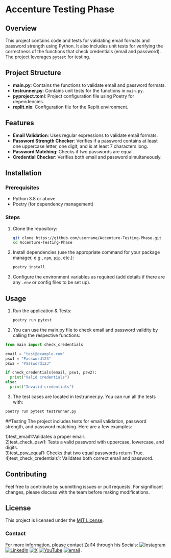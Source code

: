 # Accenture Testing Phase

## Overview

This project contains code and tests for validating email formats and password strength using Python. It also includes unit tests for verifying the correctness of the functions that check credentials (email and password). The project leverages `pytest` for testing.

## Project Structure

- **main.py**: Contains the functions to validate email and password formats.
- **testrunner.py**: Contains unit tests for the functions in `main.py`.
- **pyproject.toml**: Project configuration file using Poetry for dependencies.
- **replit.nix**: Configuration file for the Replit environment.

## Features

- **Email Validation**: Uses regular expressions to validate email formats.
- **Password Strength Checker**: Verifies if a password contains at least one uppercase letter, one digit, and is at least 7 characters long.
- **Password Matching**: Checks if two passwords are equal.
- **Credential Checker**: Verifies both email and password simultaneously.

## Installation

### Prerequisites

- Python 3.8 or above
- Poetry (for dependency management)

### Steps

1. Clone the repository:

   ```bash
   git clone https://github.com/username/Accenture-Testing-Phase.git
   cd Accenture-Testing-Phase


2. Install dependencies (use the appropriate command for your package manager, e.g., `npm`, `pip`, etc.):
    ```bash
    poetry install
    ```

3. Configure the environment variables as required (add details if there are any `.env` or config files to be set up).

## Usage

1. Run the application & Tests:
    ```bash
    poetry run pytest
    ```
2. You can use the main.py file to check email and password validity by calling the respective functions:
  ```python
from main import check_credentials

email = "test@example.com"
psw1 = "Password123"
psw2 = "Password123"

if check_credentials(email, psw1, psw2):
    print("Valid credentials")
else:
    print("Invalid credentials")
```
3. The test cases are located in testrunner.py. You can run all the tests with:
```bash
poetry run pytest testrunner.py
```
##Testing
The project includes tests for email validation, password strength, and password matching. Here are a few examples:

1)test_email1:Validates a proper email.           
2)test_check_psw1: Tests a valid password with uppercase, lowercase, and digits.     
3)test_psw_equal1: Checks that two equal passwords return True.      
4)test_check_credentials1: Validates both correct email and password.       


## Contributing

Feel free to contribute by submitting issues or pull requests. For significant changes, please discuss with the team before making modifications.

## License

This project is licensed under the [MIT License](LICENSE).
### Contact
For more information, please contact Zai14 through his Socials:
 [![Instagram](https://img.shields.io/badge/Instagram-%23E4405F.svg?logo=Instagram&logoColor=white)](https://instagram.com/Za.i.14) [![LinkedIn](https://img.shields.io/badge/LinkedIn-%230077B5.svg?logo=linkedin&logoColor=white)](https://linkedin.com/in/zai14) [![X](https://img.shields.io/badge/X-black.svg?logo=X&logoColor=white)](https://x.com/Za_i14) [![YouTube](https://img.shields.io/badge/YouTube-%23FF0000.svg?logo=YouTube&logoColor=white)](https://youtube.com/@Za.i.14) [![email](https://img.shields.io/badge/Email-D14836?logo=gmail&logoColor=white)](mailto:ZaidShabir67@gmail.com) 
.

 
